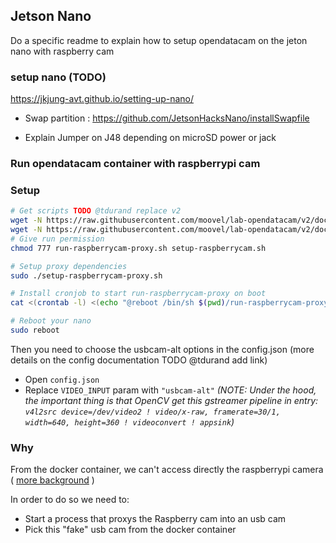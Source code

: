 ## Jetson Nano

Do a specific readme to explain how to setup opendatacam on the jeton nano with raspberry cam

### setup nano (TODO)

https://jkjung-avt.github.io/setting-up-nano/


- Swap partition : https://github.com/JetsonHacksNano/installSwapfile

- Explain Jumper on J48 depending on microSD power or jack

### Run opendatacam container with raspberrypi cam

### Setup

```bash
# Get scripts TODO @tdurand replace v2
wget -N https://raw.githubusercontent.com/moovel/lab-opendatacam/v2/docker/run-jetson/setup-raspberrycam-proxy.sh
wget -N https://raw.githubusercontent.com/moovel/lab-opendatacam/v2/docker/run-jetson/run-raspberrycam-proxy.sh
# Give run permission
chmod 777 run-raspberrycam-proxy.sh setup-raspberrycam.sh

# Setup proxy dependencies
sudo ./setup-raspberrycam-proxy.sh

# Install cronjob to start run-raspberrycam-proxy on boot
cat <(crontab -l) <(echo "@reboot /bin/sh $(pwd)/run-raspberrycam-proxy.sh") | crontab -

# Reboot your nano
sudo reboot
```

Then you need to choose the usbcam-alt options in the config.json (more details on the config documentation TODO @tdurand add link)

- Open `config.json`
- Replace `VIDEO_INPUT` param with `"usbcam-alt"` _(NOTE: Under the hood, the important thing is that OpenCV get this gstreamer pipeline in entry: `v4l2src device=/dev/video2 ! video/x-raw, framerate=30/1, width=640, height=360 ! videoconvert ! appsink`)_


### Why

From the docker container, we can't access directly the raspberrypi camera ( [more background](https://devtalk.nvidia.com/default/topic/1051653/jetson-nano/access-to-raspberry-cam-nvargus-daemon-from-docker-container/post/5338140/#5338140) )

In order to do so we need to:

- Start a process that proxys the Raspberry cam into an usb cam
- Pick this "fake" usb cam from the docker container


